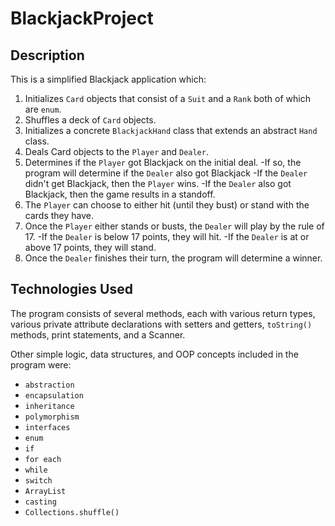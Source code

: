 # BlackjackProject

## Description
This is a simplified Blackjack application which:
1. Initializes `Card` objects that consist of a `Suit` and a `Rank` both of which are `enum`.
2. Shuffles a deck of `Card` objects.
3. Initializes a concrete `BlackjackHand` class that extends an abstract `Hand` class.
3. Deals Card objects to the `Player` and `Dealer`.
4. Determines if the `Player` got Blackjack on the initial deal.
	-If so, the program will determine if the `Dealer` also got Blackjack
		-If the `Dealer` didn't get Blackjack, then the `Player` wins.
		-If the `Dealer` also got Blackjack, then the game results in a standoff.
5. The `Player` can choose to either hit (until they bust) or stand with the cards they have.
6. Once the `Player` either stands or busts, the `Dealer` will play by the rule of 17.
	-If the `Dealer` is below 17 points, they will hit.
	-If the `Dealer` is at or above 17 points, they will stand.
7. Once the `Dealer` finishes their turn, the program will determine a winner.

## Technologies Used
The program consists of several methods, each with various return types, various private attribute declarations with setters and getters, `toString()` methods, print statements, and a Scanner.

Other simple logic, data structures, and OOP concepts included in the program were:
- `abstraction`
- `encapsulation`
- `inheritance`
- `polymorphism`
- `interfaces`
- `enum`
- `if`
- `for each`
- `while`
- `switch`
- `ArrayList`
- `casting`
- `Collections.shuffle()`